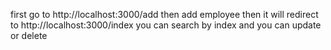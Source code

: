 first go to http://localhost:3000/add 
then add employee
then it will redirect to http://localhost:3000/index
you can search by index and you can update or delete
